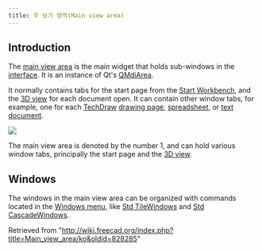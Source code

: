 ```yaml
---
title: 주 보기 영역(Main view area)
---
```

## Introduction

The [main view area](/Main_view_area "Main view area") is the main widget that holds sub-windows in the [interface](/Interface "Interface"). It is an instance of Qt's [QMdiArea](https://doc.qt.io/qt-5/qmdiarea.html).

It normally contains tabs for the start page from the [Start Workbench](/Start_Workbench "Start Workbench"), and the [3D view](/3D_view "3D view") for each document open. It can contain other window tabs, for example, one for each [TechDraw](/TechDraw_Workbench "TechDraw Workbench") [drawing page](/TechDraw_PageDefault "TechDraw PageDefault"), [spreadsheet](/Spreadsheet "Spreadsheet"), or [text document](/Std_TextDocument "Std TextDocument").

![](/images/FreeCAD_interface_base_divisions.svg)

The main view area is denoted by the number 1, and can hold various window tabs, principally the start page and the [3D view](/3D_view "3D view").

## Windows

The windows in the main view area can be organized with commands located in the [Windows menu](/Std_Windows_Menu "Std Windows Menu"), like [Std TileWindows](/Std_TileWindows "Std TileWindows") and [Std CascadeWindows](/Std_CascadeWindows "Std CascadeWindows").

Retrieved from "<http://wiki.freecad.org/index.php?title=Main_view_area/ko&oldid=828285>"
